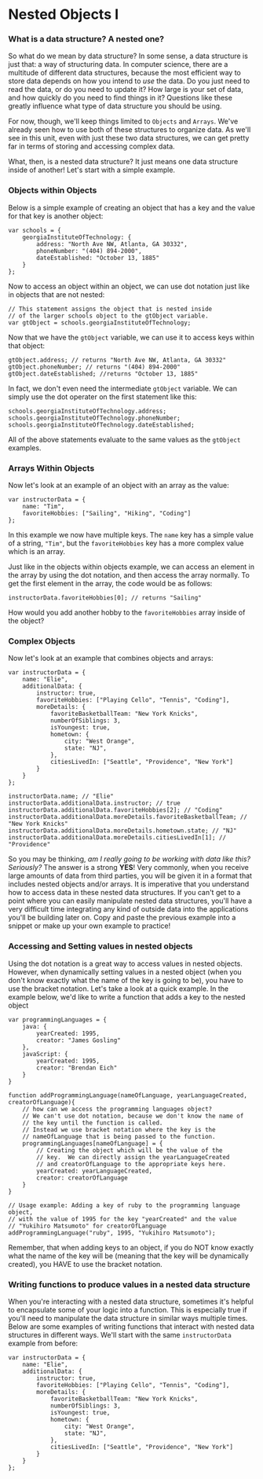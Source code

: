 # Nested Objects I

### What is a data structure? A nested one?

So what do we mean by data structure? In some sense, a data structure is just that: a way of structuring data. In computer science, there are a multitude of different data structures, because the most efficient way to store data depends on how you intend to _use_ the data. Do you just need to read the data, or do you need to update it? How large is your set of data, and how quickly do you need to find things in it? Questions like these greatly influence what type of data structure you should be using.

For now, though, we'll keep things limited to `Objects` and `Arrays`. We've already seen how to use both of these structures to organize data. As we'll see in this unit, even with just these two data structures, we can get pretty far in terms of storing and accessing complex data.

What, then, is a nested data structure? It just means one data structure inside of another! Let's start with a simple example.

### Objects within Objects

Below is a simple example of creating an object that has a key and the value for that key is another object:

~~~
var schools = {
    georgiaInstituteOfTechnology: {
        address: "North Ave NW, Atlanta, GA 30332",
        phoneNumber: "(404) 894-2000",
        dateEstablished: "October 13, 1885"
    }
};
~~~

Now to access an object within an object, we can use dot notation just like in objects that are not nested:

~~~
// This statement assigns the object that is nested inside
// of the larger schools object to the gtObject variable.
var gtObject = schools.georgiaInstituteOfTechnology;
~~~

Now that we have the `gtObject` variable, we can use it to access keys within that object:

~~~
gtObject.address; // returns "North Ave NW, Atlanta, GA 30332"
gtObject.phoneNumber; // returns "(404) 894-2000"
gtObject.dateEstablished; //returns "October 13, 1885"
~~~

In fact, we don't even need the intermediate `gtObject` variable. We can simply use the dot operater on the first statement like this:

~~~
schools.georgiaInstituteOfTechnology.address;
schools.georgiaInstituteOfTechnology.phoneNumber;
schools.georgiaInstituteOfTechnology.dateEstablished;
~~~

All of the above statements evaluate to the same values as the `gtObject` examples.

### Arrays Within Objects

Now let's look at an example of an object with an array as the value:

~~~
var instructorData = {
    name: "Tim",
    favoriteHobbies: ["Sailing", "Hiking", "Coding"]
};
~~~

In this example we now have multiple keys. The `name` key has a simple value of a string, `"Tim"`, but the `favoriteHobbies` key has a more complex value which is an array.

Just like in the objects within objects example, we can access an element in the array by using the dot notation, and then access the array normally. To get the first element in the array, the code would be as follows:

~~~
instructorData.favoriteHobbies[0]; // returns "Sailing"
~~~

How would you add another hobby to the `favoriteHobbies` array inside of the object?

### Complex Objects

Now let's look at an example that combines objects and arrays:

~~~
var instructorData = {
    name: "Elie",
    additionalData: {
        instructor: true,
        favoriteHobbies: ["Playing Cello", "Tennis", "Coding"],
        moreDetails: {
            favoriteBasketballTeam: "New York Knicks",
            numberOfSiblings: 3,
            isYoungest: true,
            hometown: {
                city: "West Orange",
                state: "NJ",
            },
            citiesLivedIn: ["Seattle", "Providence", "New York"]
        }
    }
};

instructorData.name; // "Elie"
instructorData.additionalData.instructor; // true
instructorData.additionalData.favoriteHobbies[2]; // "Coding"
instructorData.additionalData.moreDetails.favoriteBasketballTeam; // "New York Knicks"
instructorData.additionalData.moreDetails.hometown.state; // "NJ"
instructorData.additionalData.moreDetails.citiesLivedIn[1]; // "Providence"
~~~

So you may be thinking, _am I really going to be working with data like this? Seriously?_ The answer is a strong **YES**! Very commonly, when you receive large amounts of data from third parties, you will be given it in a format that includes nested objects and/or arrays. It is imperative that you understand how to access data in these nested data structures. If you can't get to a point where you can easily manipulate nested data structures, you'll have a very difficult time integrating any kind of outside data into the applications you'll be building later on. Copy and paste the previous example into a snippet or make up your own example to practice!

### Accessing and Setting values in nested objects

Using the dot notation is a great way to access values in nested objects. However, when dynamically setting values in a nested object (when you don't know exactly what the name of the key is going to be), you have to use the bracket notation. Let's take a look at a quick example. In the example below, we'd like to write a function that adds a key to the nested object

~~~
var programmingLanguages = {
    java: {
        yearCreated: 1995,
        creator: "James Gosling"
    },
    javaScript: {
        yearCreated: 1995,
        creator: "Brendan Eich"
    }
}

function addProgrammingLanguage(nameOfLanguage, yearLanguageCreated, creatorOfLanguage){
    // how can we access the programming languages object?
    // We can't use dot notation, because we don't know the name of
    // the key until the function is called.
    // Instead we use bracket notation where the key is the
    // nameOfLanguage that is being passed to the function.
    programmingLanguages[nameOfLanguage] = {
        // Creating the object which will be the value of the
        // key.  We can directly assign the yearLanguageCreated
        // and creatorOfLanguage to the appropriate keys here.
        yearCreated: yearLanguageCreated,
        creator: creatorOfLanguage
    }
}

// Usage example: Adding a key of ruby to the programming language object,
// with the value of 1995 for the key "yearCreated" and the value
// "Yukihiro Matsumoto" for creatorOfLanguage
addProgrammingLanguage("ruby", 1995, "Yukihiro Matsumoto");
~~~

Remember, that when adding keys to an object, if you do NOT know exactly what the name of the key will be (meaning that the key will be dynamically created), you HAVE to use the bracket notation.

### Writing functions to produce values in a nested data structure

When you're interacting with a nested data structure, sometimes it's helpful to encapsulate some of your logic into a function. This is especially true if you'll need to manipulate the data structure in similar ways multiple times. Below are some examples of writing functions that interact with nested data structures in different ways. We'll start with the same `instructorData` example from before:

~~~
var instructorData = {
    name: "Elie",
    additionalData: {
        instructor: true,
        favoriteHobbies: ["Playing Cello", "Tennis", "Coding"],
        moreDetails: {
            favoriteBasketballTeam: "New York Knicks",
            numberOfSiblings: 3,
            isYoungest: true,
            hometown: {
                city: "West Orange",
                state: "NJ",
            },
            citiesLivedIn: ["Seattle", "Providence", "New York"]
        }
    }
};
~~~

